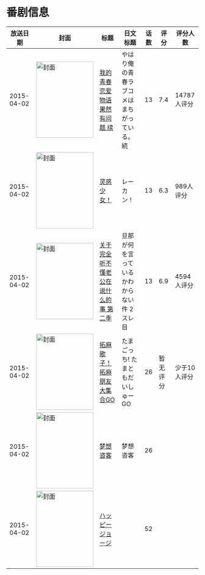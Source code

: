 # 番剧信息

|放送日期|封面|标题|日文标题|话数|评分|评分人数|
|---|---|---|---|---|---|---|
|2015-04-02|<img src="//lain.bgm.tv/pic/cover/c/1e/ef/102134_luzUc.jpg" alt="封面" style="width:150px;height:200px;object-fit:cover;">|[我的青春恋爱物语果然有问题 续](https://bangumi.tv/subject/102134)|やはり俺の青春ラブコメはまちがっている。続|13|7.4|14787人评分|
|2015-04-02|<img src="//lain.bgm.tv/pic/cover/c/6d/fc/110568_3qX23.jpg" alt="封面" style="width:150px;height:200px;object-fit:cover;">|[灵感少女！](https://bangumi.tv/subject/110568)|レーカン！|13|6.3|989人评分|
|2015-04-02|<img src="//lain.bgm.tv/pic/cover/c/79/07/121108_SY1Zk.jpg" alt="封面" style="width:150px;height:200px;object-fit:cover;">|[关于完全听不懂老公在说什么的事 第二季](https://bangumi.tv/subject/121108)|旦那が何を言っているかわからない件 2スレ目|13|6.9|4594人评分|
|2015-04-02|<img src="//lain.bgm.tv/pic/cover/c/ff/8e/130181_rhHsc.jpg" alt="封面" style="width:150px;height:200px;object-fit:cover;">|[拓麻歌子！拓麻朋友大集合GO](https://bangumi.tv/subject/130181)|たまごっち! たまともだいしゅーGO|26|暂无评分|少于10人评分|
|2015-04-02|<img src="//lain.bgm.tv/pic/cover/c/9a/26/170900_4u45d.jpg" alt="封面" style="width:150px;height:200px;object-fit:cover;">|[梦想咨客](https://bangumi.tv/subject/170900)|梦想咨客|26|||
|2015-04-02|<img src="//lain.bgm.tv/pic/cover/c/63/aa/208346_Ea01z.jpg" alt="封面" style="width:150px;height:200px;object-fit:cover;">|[ハッピージョージ](https://bangumi.tv/subject/208346)||52|||

